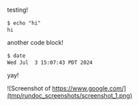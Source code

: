 <!-- STOP
  This file was generated by a rundoc script, do not modify it.

  Instead modify the rundoc script and re-run it.

  Command: /Users/stella.yang/.gem/ruby/3.3.2/bin/rundoc build --path source2.md
STOP -->

testing!

```
$ echo "hi"
hi
```
<!-- STOP. This document is autogenerated. Do not manually modify. See the top of the doc for more details. -->


another code block!
```
$ date
Wed Jul  3 15:07:43 PDT 2024
```
<!-- STOP. This document is autogenerated. Do not manually modify. See the top of the doc for more details. -->

yay!

![Screenshot of https://www.google.com/](tmp/rundoc_screenshots/screenshot_1.png)